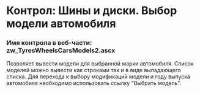 ﻿---
description: 2.4.9.1
---
# Контрол: Шины и диски. Выбор модели автомобиля
### Имя контрола в веб-части: zw_TyresWheelsCarsModels2.ascx
Позволяет вывести модели для выбранной марки автомобиля. 
Список моделей можно вывести как строками так и в виде выпадающего списка.
Для перехода к выбору модификаций модели и году выпуска автомобиля необходимо использовать ссылку "Выбрать модель".

